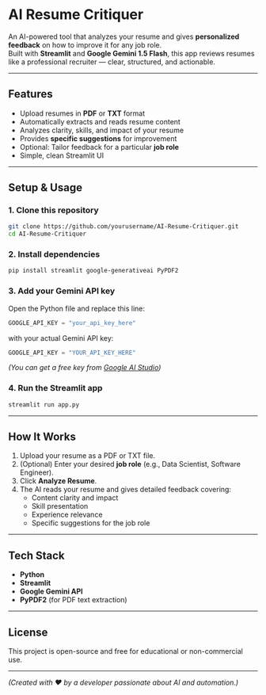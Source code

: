 # AI Resume Critiquer

An AI-powered tool that analyzes your resume and gives **personalized feedback** on how to improve it for any job role.  
Built with **Streamlit** and **Google Gemini 1.5 Flash**, this app reviews resumes like a professional recruiter — clear, structured, and actionable.

---

## Features
- Upload resumes in **PDF** or **TXT** format  
- Automatically extracts and reads resume content  
- Analyzes clarity, skills, and impact of your resume  
- Provides **specific suggestions** for improvement  
- Optional: Tailor feedback for a particular **job role**  
- Simple, clean Streamlit UI  

---

## Setup & Usage

### 1. Clone this repository
```bash
git clone https://github.com/yourusername/AI-Resume-Critiquer.git
cd AI-Resume-Critiquer
```

### 2. Install dependencies
```bash
pip install streamlit google-generativeai PyPDF2
```

### 3. Add your Gemini API key
Open the Python file and replace this line:
```python
GOOGLE_API_KEY = "your_api_key_here"
```
with your actual Gemini API key:
```python
GOOGLE_API_KEY = "YOUR_API_KEY_HERE"
```

*(You can get a free key from [Google AI Studio](https://aistudio.google.com/app/apikey))*

### 4. Run the Streamlit app
```bash
streamlit run app.py
```

---

## How It Works
1. Upload your resume as a PDF or TXT file.  
2. (Optional) Enter your desired **job role** (e.g., Data Scientist, Software Engineer).  
3. Click **Analyze Resume**.  
4. The AI reads your resume and gives detailed feedback covering:  
   - Content clarity and impact  
   - Skill presentation  
   - Experience relevance  
   - Specific suggestions for the job role  

---

## Tech Stack
- **Python**  
- **Streamlit**  
- **Google Gemini API**  
- **PyPDF2** (for PDF text extraction)

---

## License
This project is open-source and free for educational or non-commercial use.

---

*(Created with ❤️ by a developer passionate about AI and automation.)*
